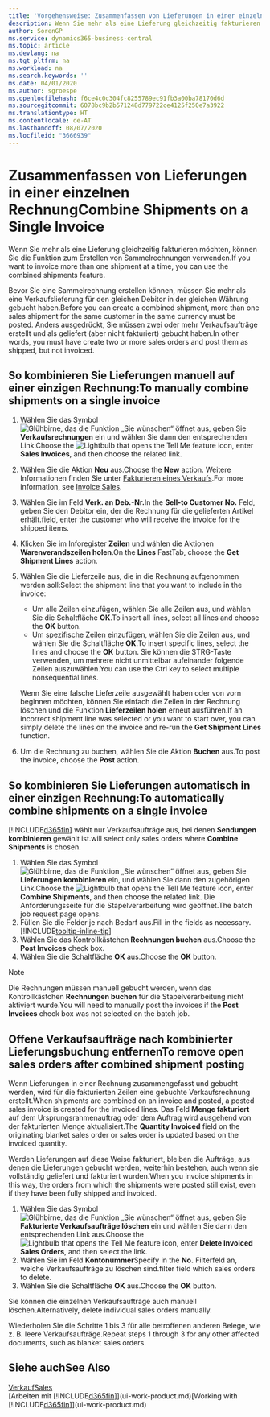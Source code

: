 ```yaml
---
title: 'Vorgehensweise: Zusammenfassen von Lieferungen in einer einzelnen Rechnung | Microsoft Docs'
description: Wenn Sie mehr als eine Lieferung gleichzeitig fakturieren möchten, können Sie die Funktion zum Erstellen von Sammelrechnungen verwenden.
author: SorenGP
ms.service: dynamics365-business-central
ms.topic: article
ms.devlang: na
ms.tgt_pltfrm: na
ms.workload: na
ms.search.keywords: ''
ms.date: 04/01/2020
ms.author: sgroespe
ms.openlocfilehash: f6ce4c0c304fc8255789ec91fb3a00ba78170d6d
ms.sourcegitcommit: 6078bc9b2b571248d779722ce4125f250e7a3922
ms.translationtype: HT
ms.contentlocale: de-AT
ms.lasthandoff: 08/07/2020
ms.locfileid: "3666939"
---
```

# <a name="combine-shipments-on-a-single-invoice"></a><span data-ttu-id="ed2f3-103">Zusammenfassen von Lieferungen in einer einzelnen Rechnung</span><span class="sxs-lookup"><span data-stu-id="ed2f3-103">Combine Shipments on a Single Invoice</span></span>
<span data-ttu-id="ed2f3-104">Wenn Sie mehr als eine Lieferung gleichzeitig fakturieren möchten, können Sie die Funktion zum Erstellen von Sammelrechnungen verwenden.</span><span class="sxs-lookup"><span data-stu-id="ed2f3-104">If you want to invoice more than one shipment at a time, you can use the combined shipments feature.</span></span>  

<span data-ttu-id="ed2f3-105">Bevor Sie eine Sammelrechnung erstellen können, müssen Sie mehr als eine Verkaufslieferung für den gleichen Debitor in der gleichen Währung gebucht haben.</span><span class="sxs-lookup"><span data-stu-id="ed2f3-105">Before you can create a combined shipment, more than one sales shipment for the same customer in the same currency must be posted.</span></span> <span data-ttu-id="ed2f3-106">Anders ausgedrückt, Sie müssen zwei oder mehr Verkaufsaufträge erstellt und als geliefert (aber nicht fakturiert) gebucht haben.</span><span class="sxs-lookup"><span data-stu-id="ed2f3-106">In other words, you must have create two or more sales orders and post them as shipped, but not invoiced.</span></span> 

## <a name="to-manually-combine-shipments-on-a-single-invoice"></a><span data-ttu-id="ed2f3-107">So kombinieren Sie Lieferungen manuell auf einer einzigen Rechnung:</span><span class="sxs-lookup"><span data-stu-id="ed2f3-107">To manually combine shipments on a single invoice</span></span>  
1. <span data-ttu-id="ed2f3-108">Wählen Sie das Symbol ![Glühbirne, das die Funktion „Sie wünschen“ öffnet](media/ui-search/search_small.png "Tell Me-Funktion") aus, geben Sie **Verkaufsrechnungen** ein und wählen Sie dann den entsprechenden Link.</span><span class="sxs-lookup"><span data-stu-id="ed2f3-108">Choose the ![Lightbulb that opens the Tell Me feature](media/ui-search/search_small.png "Tell me what you want to do") icon, enter **Sales Invoices**, and then choose the related link.</span></span>  
2. <span data-ttu-id="ed2f3-109">Wählen Sie die Aktion **Neu** aus.</span><span class="sxs-lookup"><span data-stu-id="ed2f3-109">Choose the **New** action.</span></span> <span data-ttu-id="ed2f3-110">Weitere Informationen finden Sie unter [Fakturieren eines Verkaufs](sales-how-invoice-sales.md).</span><span class="sxs-lookup"><span data-stu-id="ed2f3-110">For more information, see [Invoice Sales](sales-how-invoice-sales.md).</span></span>
3. <span data-ttu-id="ed2f3-111">Wählen Sie im Feld **Verk. an Deb.-Nr.**</span><span class="sxs-lookup"><span data-stu-id="ed2f3-111">In the **Sell-to Customer No.**</span></span> <span data-ttu-id="ed2f3-112">Feld, geben Sie den Debitor ein, der die Rechnung für die gelieferten Artikel erhält.</span><span class="sxs-lookup"><span data-stu-id="ed2f3-112">field, enter the customer who will receive the invoice for the shipped items.</span></span>  
4. <span data-ttu-id="ed2f3-113">Klicken Sie im Inforegister **Zeilen** und wählen die  Aktionen **Warenverandszeilen holen**.</span><span class="sxs-lookup"><span data-stu-id="ed2f3-113">On the **Lines** FastTab, choose the **Get Shipment Lines** action.</span></span>  
5. <span data-ttu-id="ed2f3-114">Wählen Sie die Lieferzeile aus, die in die Rechnung aufgenommen werden soll:</span><span class="sxs-lookup"><span data-stu-id="ed2f3-114">Select the shipment line that you want to include in the invoice:</span></span>  

    - <span data-ttu-id="ed2f3-115">Um alle Zeilen einzufügen, wählen Sie alle Zeilen aus, und wählen Sie die Schaltfläche **OK**.</span><span class="sxs-lookup"><span data-stu-id="ed2f3-115">To insert all lines, select all lines and choose the **OK** button.</span></span>  
    - <span data-ttu-id="ed2f3-116">Um spezifische Zeilen einzufügen, wählen Sie die Zeilen aus, und wählen Sie die Schaltfläche **OK**.</span><span class="sxs-lookup"><span data-stu-id="ed2f3-116">To insert specific lines, select the lines and choose the **OK** button.</span></span> <span data-ttu-id="ed2f3-117">Sie können die STRG-Taste verwenden, um mehrere nicht unmittelbar aufeinander folgende Zeilen auszuwählen.</span><span class="sxs-lookup"><span data-stu-id="ed2f3-117">You can use the Ctrl key to select multiple nonsequential lines.</span></span>  

    <span data-ttu-id="ed2f3-118">Wenn Sie eine falsche Lieferzeile ausgewählt haben oder von vorn beginnen möchten, können Sie einfach die Zeilen in der Rechnung löschen und die Funktion **Lieferzeilen holen** erneut ausführen.</span><span class="sxs-lookup"><span data-stu-id="ed2f3-118">If an incorrect shipment line was selected or you want to start over, you can simply delete the lines on the invoice and re-run the **Get Shipment Lines** function.</span></span>  
7. <span data-ttu-id="ed2f3-119">Um die Rechnung zu buchen, wählen Sie die Aktion **Buchen** aus.</span><span class="sxs-lookup"><span data-stu-id="ed2f3-119">To post the invoice, choose the **Post** action.</span></span>  

## <a name="to-automatically-combine-shipments-on-a-single-invoice"></a><span data-ttu-id="ed2f3-120">So kombinieren Sie Lieferungen automatisch in einer einzigen Rechnung:</span><span class="sxs-lookup"><span data-stu-id="ed2f3-120">To automatically combine shipments on a single invoice</span></span>  
[!INCLUDE[d365fin](includes/d365fin_md.md)] <span data-ttu-id="ed2f3-121">wählt nur Verkaufsaufträge aus, bei denen **Sendungen kombinieren** gewählt ist.</span><span class="sxs-lookup"><span data-stu-id="ed2f3-121">will select only sales orders where **Combine Shipments** is chosen.</span></span> 

1. <span data-ttu-id="ed2f3-122">Wählen Sie das Symbol ![Glühbirne, das die Funktion „Sie wünschen“ öffnet](media/ui-search/search_small.png "Tell Me-Funktion") aus, geben Sie **Lieferungen kombinieren** ein, und wählen Sie dann den zugehörigen Link.</span><span class="sxs-lookup"><span data-stu-id="ed2f3-122">Choose the ![Lightbulb that opens the Tell Me feature](media/ui-search/search_small.png "Tell me what you want to do") icon, enter **Combine Shipments**, and then choose the related link.</span></span> <span data-ttu-id="ed2f3-123">Die Anforderungsseite für die Stapelverarbeitung wird geöffnet.</span><span class="sxs-lookup"><span data-stu-id="ed2f3-123">The batch job request page opens.</span></span>  
2. <span data-ttu-id="ed2f3-124">Füllen Sie die Felder je nach Bedarf aus.</span><span class="sxs-lookup"><span data-stu-id="ed2f3-124">Fill in the fields as necessary.</span></span> [!INCLUDE[tooltip-inline-tip](includes/tooltip-inline-tip_md.md)]
3. <span data-ttu-id="ed2f3-125">Wählen Sie das Kontrollkästchen **Rechnungen buchen** aus.</span><span class="sxs-lookup"><span data-stu-id="ed2f3-125">Choose the **Post Invoices** check box.</span></span>  
4. <span data-ttu-id="ed2f3-126">Wählen Sie die Schaltfläche **OK** aus.</span><span class="sxs-lookup"><span data-stu-id="ed2f3-126">Choose the **OK** button.</span></span>  

> [!NOTE]  
>  <span data-ttu-id="ed2f3-127">Die Rechnungen müssen manuell gebucht werden, wenn das Kontrollkästchen **Rechnungen buchen** für die Stapelverarbeitung nicht aktiviert wurde.</span><span class="sxs-lookup"><span data-stu-id="ed2f3-127">You will need to manually post the invoices if the **Post Invoices** check box was not selected on the batch job.</span></span>  

## <a name="to-remove-open-sales-orders-after-combined-shipment-posting"></a><span data-ttu-id="ed2f3-128">Offene Verkaufsaufträge nach kombinierter Lieferungsbuchung entfernen</span><span class="sxs-lookup"><span data-stu-id="ed2f3-128">To remove open sales orders after combined shipment posting</span></span> 
<span data-ttu-id="ed2f3-129">Wenn Lieferungen in einer Rechnung zusammengefasst und gebucht werden, wird für die fakturierten Zeilen eine gebuchte Verkaufsrechnung erstellt.</span><span class="sxs-lookup"><span data-stu-id="ed2f3-129">When shipments are combined on an invoice and posted, a posted sales invoice is created for the invoiced lines.</span></span> <span data-ttu-id="ed2f3-130">Das Feld **Menge fakturiert** auf dem Ursprungsrahmenauftrag oder dem Auftrag wird ausgehend von der fakturierten Menge aktualisiert.</span><span class="sxs-lookup"><span data-stu-id="ed2f3-130">The **Quantity Invoiced** field on the originating blanket sales order or sales order is updated based on the invoiced quantity.</span></span>  

<span data-ttu-id="ed2f3-131">Werden Lieferungen auf diese Weise fakturiert, bleiben die Aufträge, aus denen die Lieferungen gebucht werden, weiterhin bestehen, auch wenn sie vollständig geliefert und fakturiert wurden.</span><span class="sxs-lookup"><span data-stu-id="ed2f3-131">When you invoice shipments in this way, the orders from which the shipments were posted still exist, even if they have been fully shipped and invoiced.</span></span>   

1. <span data-ttu-id="ed2f3-132">Wählen Sie das Symbol ![Glühbirne, das die Funktion „Sie wünschen“ öffnet](media/ui-search/search_small.png "Tell Me-Funktion") aus, geben Sie **Fakturierte Verkaufsaufträge löschen** ein und wählen Sie dann den entsprechenden Link aus.</span><span class="sxs-lookup"><span data-stu-id="ed2f3-132">Choose the ![Lightbulb that opens the Tell Me feature](media/ui-search/search_small.png "Tell me what you want to do") icon, enter **Delete Invoiced Sales Orders**, and then select the link.</span></span>  
2. <span data-ttu-id="ed2f3-133">Wählen Sie im Feld **Kontonummer**</span><span class="sxs-lookup"><span data-stu-id="ed2f3-133">Specify in the **No.**</span></span> <span data-ttu-id="ed2f3-134">Filterfeld an, welche Verkaufsaufträge zu löschen sind.</span><span class="sxs-lookup"><span data-stu-id="ed2f3-134">filter field which sales orders to delete.</span></span>  
3. <span data-ttu-id="ed2f3-135">Wählen Sie die Schaltfläche **OK** aus.</span><span class="sxs-lookup"><span data-stu-id="ed2f3-135">Choose the **OK** button.</span></span>  

<span data-ttu-id="ed2f3-136">Sie können die einzelnen Verkaufsaufträge auch manuell löschen.</span><span class="sxs-lookup"><span data-stu-id="ed2f3-136">Alternatively, delete individual sales orders manually.</span></span>  

<span data-ttu-id="ed2f3-137">Wiederholen Sie die Schritte 1 bis 3 für alle betroffenen anderen Belege, wie z. B. leere Verkaufsaufträge.</span><span class="sxs-lookup"><span data-stu-id="ed2f3-137">Repeat steps 1 through 3 for any other affected documents, such as blanket sales orders.</span></span>

## <a name="see-also"></a><span data-ttu-id="ed2f3-138">Siehe auch</span><span class="sxs-lookup"><span data-stu-id="ed2f3-138">See Also</span></span>  
[<span data-ttu-id="ed2f3-139">Verkauf</span><span class="sxs-lookup"><span data-stu-id="ed2f3-139">Sales</span></span>](sales-manage-sales.md)  
<span data-ttu-id="ed2f3-140">[Arbeiten mit [!INCLUDE[d365fin](includes/d365fin_md.md)]](ui-work-product.md)</span><span class="sxs-lookup"><span data-stu-id="ed2f3-140">[Working with [!INCLUDE[d365fin](includes/d365fin_md.md)]](ui-work-product.md)</span></span>
